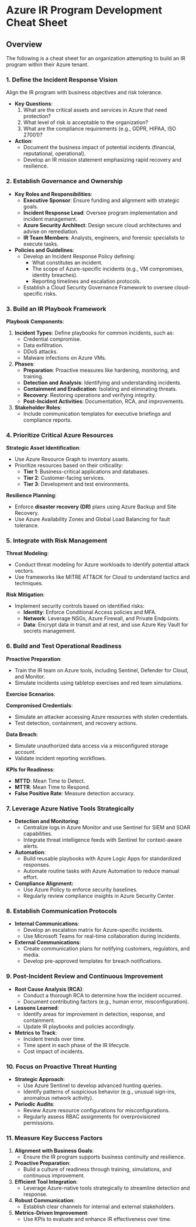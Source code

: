 # Azure IR Program Development Cheat Sheet

## **Overview**

The following is a cheat sheet for an organization attempting to build an IR program within their Azure tenant.&#x20;

### **1. Define the Incident Response Vision**

Align the IR program with business objectives and risk tolerance.

* **Key Questions**:
  1. What are the critical assets and services in Azure that need protection?
  2. What level of risk is acceptable to the organization?
  3. What are the compliance requirements (e.g., GDPR, HIPAA, ISO 27001)?
* **Action**:
  * Document the business impact of potential incidents (financial, reputational, operational).
  * Develop an IR mission statement emphasizing rapid recovery and resilience.

### **2. Establish Governance and Ownership**

* **Key Roles and Responsibilities**:
  * **Executive Sponsor**: Ensure funding and alignment with strategic goals.
  * **Incident Response Lead**: Oversee program implementation and incident management.
  * **Azure Security Architect**: Design secure cloud architectures and advise on remediation.
  * **IR Team Members**: Analysts, engineers, and forensic specialists to execute tasks.
* **Policies and Guidelines**:
  * Develop an Incident Response Policy defining:
    * What constitutes an incident.
    * The scope of Azure-specific incidents (e.g., VM compromises, identity breaches).
    * Reporting timelines and escalation protocols.
  * Establish a Cloud Security Governance Framework to oversee cloud-specific risks.

### **3. Build an IR Playbook Framework**

**Playbook Components**:

1. **Incident Types**: Define playbooks for common incidents, such as:
   * Credential compromise.
   * Data exfiltration.
   * DDoS attacks.
   * Malware infections on Azure VMs.
2. **Phases**:
   * **Preparation**: Proactive measures like hardening, monitoring, and training.
   * **Detection and Analysis**: Identifying and understanding incidents.
   * **Containment and Eradication**: Isolating and eliminating threats.
   * **Recovery**: Restoring operations and verifying integrity.
   * **Post-Incident Activities**: Documentation, RCA, and improvements.
3. **Stakeholder Roles**:
   * Include communication templates for executive briefings and compliance reports.

### **4. Prioritize Critical Azure Resources**

**Strategic Asset Identification**:

* Use Azure Resource Graph to inventory assets.
* Prioritize resources based on their criticality:
  * **Tier 1**: Business-critical applications and databases.
  * **Tier 2**: Customer-facing services.
  * **Tier 3**: Development and test environments.

**Resilience Planning**:

* Enforce **disaster recovery (DR)** plans using Azure Backup and Site Recovery.
* Use Azure Availability Zones and Global Load Balancing for fault tolerance.

### **5. Integrate with Risk Management**

**Threat Modeling**:

* Conduct threat modeling for Azure workloads to identify potential attack vectors.
* Use frameworks like MITRE ATT\&CK for Cloud to understand tactics and techniques.

**Risk Mitigation**:

* Implement security controls based on identified risks:
  * **Identity**: Enforce Conditional Access policies and MFA.
  * **Network**: Leverage NSGs, Azure Firewall, and Private Endpoints.
  * **Data**: Encrypt data in transit and at rest, and use Azure Key Vault for secrets management.

### **6. Build and Test Operational Readiness**

**Proactive Preparation**:

* Train the IR team on Azure tools, including Sentinel, Defender for Cloud, and Monitor.
* Simulate incidents using tabletop exercises and red team simulations.

**Exercise Scenarios**:

**Compromised Credentials**:

* Simulate an attacker accessing Azure resources with stolen credentials.
* Test detection, containment, and recovery actions.

**Data Breach**:

* Simulate unauthorized data access via a misconfigured storage account.
* Validate incident reporting workflows.

**KPIs for Readiness**:

* **MTTD**: Mean Time to Detect.
* **MTTR**: Mean Time to Respond.
* **False Positive Rate**: Measure detection accuracy.

### **7. Leverage Azure Native Tools Strategically**

* **Detection and Monitoring**:
  * Centralize logs in Azure Monitor and use Sentinel for SIEM and SOAR capabilities.
  * Integrate threat intelligence feeds with Sentinel for context-aware alerts.
* **Automation**:
  * Build reusable playbooks with Azure Logic Apps for standardized responses.
  * Automate routine tasks with Azure Automation to reduce manual effort.
* **Compliance Alignment:**
  * Use Azure Policy to enforce security baselines.
  * Regularly review compliance insights in Azure Security Center.

### **8. Establish Communication Protocols**

* **Internal Communications**:
  * Develop an escalation matrix for Azure-specific incidents.
  * Use Microsoft Teams for real-time collaboration during incidents.
* **External Communications**:
  * Create communication plans for notifying customers, regulators, and media.
  * Develop pre-approved templates for breach notifications.

### **9. Post-Incident Review and Continuous Improvement**

* **Root Cause Analysis (RCA)**:
  * Conduct a thorough RCA to determine how the incident occurred.
  * Document contributing factors (e.g., human error, misconfiguration).
* **Lessons Learned**:
  * Identify areas for improvement in detection, response, and containment.
  * Update IR playbooks and policies accordingly.
* **Metrics to Track**:
  * Incident trends over time.
  * Time spent in each phase of the IR lifecycle.
  * Cost impact of incidents.

### **10. Focus on Proactive Threat Hunting**

* **Strategic Approach**:
  * Use Azure Sentinel to develop advanced hunting queries.
  * Identify patterns of suspicious behavior (e.g., unusual sign-ins, anomalous network activity).
* **Periodic Audits**:
  * Review Azure resource configurations for misconfigurations.
  * Regularly assess RBAC assignments for overprovisioned permissions.

### **11. Measure Key Success Factors**

1. **Alignment with Business Goals**:
   * Ensure the IR program supports business continuity and resilience.
2. **Proactive Preparation**:
   * Build a culture of readiness through training, simulations, and continuous improvement.
3. **Efficient Tool Integration**:
   * Leverage Azure-native tools strategically to streamline detection and response.
4. **Robust Communication**:
   * Establish clear channels for internal and external stakeholders.
5. **Metrics-Driven Improvement**:
   * Use KPIs to evaluate and enhance IR effectiveness over time.
